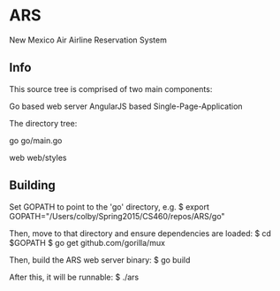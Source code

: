 # ARS
New Mexico Air Airline Reservation System

## Info
This source tree is comprised of two main components:

 Go based web server
 AngularJS based Single-Page-Application


 The directory tree:

 go
 go/main.go

 web
 web/styles


## Building

 Set GOPATH to point to the 'go' directory, e.g.
 $ export GOPATH="/Users/colby/Spring2015/CS460/repos/ARS/go"

 Then, move to that directory and ensure dependencies are loaded:
 $ cd $GOPATH
 $ go get github.com/gorilla/mux

 Then, build the ARS web server binary:
 $ go build

 After this, it will be runnable:
 $ ./ars

